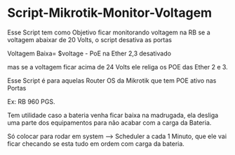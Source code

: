 # Script-Mikrotik-Monitor-Voltagem
Esse Script tem como Objetivo ficar monitorando voltagem na RB se a voltagem abaixar de 20 Volts, o script desativa as portas 

Voltagem Baixa= $voltage - PoE na Ether 2,3 desativado  

mas se a voltagem ficar acima de 24 Volts ele religa os POE das Ether 2 e 3. 

Esse Script é para aquelas Router OS da Mikrotik que tem POE ativo nas Portas 

Ex:  RB 960 PGS. 

Tem utilidade caso a bateria venha ficar baixa na madrugada, ela desliga uma parte dos equipamentos para não acabar com a carga da Bateria.  

Só colocar para rodar em system --> Scheduler a cada 1 Minuto, que ele vai ficar checando se esta tudo em ordem com carga da bateria.
